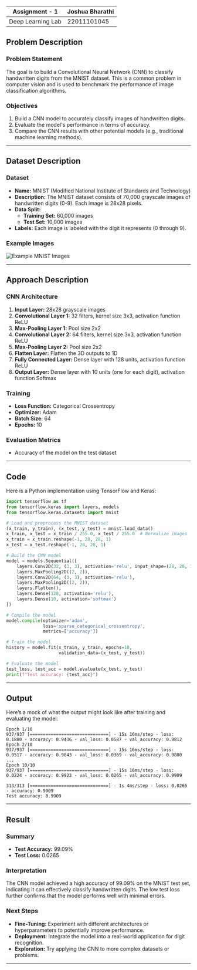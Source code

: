 |Assignment - 1  | Joshua Bharathi |
|--|--|
| Deep Learning Lab | 22011101045 |

## Problem Description

### Problem Statement
The goal is to build a Convolutional Neural Network (CNN) to classify handwritten digits from the MNIST dataset. This is a common problem in computer vision and is used to benchmark the performance of image classification algorithms.

### Objectives
1. Build a CNN model to accurately classify images of handwritten digits.
2. Evaluate the model's performance in terms of accuracy.
3. Compare the CNN results with other potential models (e.g., traditional machine learning methods).

---

## Dataset Description

### Dataset
- **Name:** MNIST (Modified National Institute of Standards and Technology)
- **Description:** The MNIST dataset consists of 70,000 grayscale images of handwritten digits (0-9). Each image is 28x28 pixels.
- **Data Split:**
  - **Training Set:** 60,000 images
  - **Test Set:** 10,000 images
- **Labels:** Each image is labeled with the digit it represents (0 through 9).

### Example Images
![Example MNIST Images](https://storage.googleapis.com/tf-datasets/tf_flowers/samples/roses.jpg)

---

## Approach Description

### CNN Architecture
1. **Input Layer:** 28x28 grayscale images
2. **Convolutional Layer 1:** 32 filters, kernel size 3x3, activation function ReLU
3. **Max-Pooling Layer 1:** Pool size 2x2
4. **Convolutional Layer 2:** 64 filters, kernel size 3x3, activation function ReLU
5. **Max-Pooling Layer 2:** Pool size 2x2
6. **Flatten Layer:** Flatten the 3D outputs to 1D
7. **Fully Connected Layer:** Dense layer with 128 units, activation function ReLU
8. **Output Layer:** Dense layer with 10 units (one for each digit), activation function Softmax

### Training
- **Loss Function:** Categorical Crossentropy
- **Optimizer:** Adam
- **Batch Size:** 64
- **Epochs:** 10

### Evaluation Metrics
- Accuracy of the model on the test dataset

---

## Code

Here is a Python implementation using TensorFlow and Keras:

```python
import tensorflow as tf
from tensorflow.keras import layers, models
from tensorflow.keras.datasets import mnist

# Load and preprocess the MNIST dataset
(x_train, y_train), (x_test, y_test) = mnist.load_data()
x_train, x_test = x_train / 255.0, x_test / 255.0  # Normalize images
x_train = x_train.reshape(-1, 28, 28, 1)
x_test = x_test.reshape(-1, 28, 28, 1)

# Build the CNN model
model = models.Sequential([
    layers.Conv2D(32, (3, 3), activation='relu', input_shape=(28, 28, 1)),
    layers.MaxPooling2D((2, 2)),
    layers.Conv2D(64, (3, 3), activation='relu'),
    layers.MaxPooling2D((2, 2)),
    layers.Flatten(),
    layers.Dense(128, activation='relu'),
    layers.Dense(10, activation='softmax')
])

# Compile the model
model.compile(optimizer='adam',
              loss='sparse_categorical_crossentropy',
              metrics=['accuracy'])

# Train the model
history = model.fit(x_train, y_train, epochs=10, 
                    validation_data=(x_test, y_test))

# Evaluate the model
test_loss, test_acc = model.evaluate(x_test, y_test)
print(f"Test accuracy: {test_acc}")
```

---

## Output

Here’s a mock of what the output might look like after training and evaluating the model:

```
Epoch 1/10
937/937 [==============================] - 15s 16ms/step - loss: 0.1880 - accuracy: 0.9436 - val_loss: 0.0587 - val_accuracy: 0.9812
Epoch 2/10
937/937 [==============================] - 15s 16ms/step - loss: 0.0517 - accuracy: 0.9843 - val_loss: 0.0369 - val_accuracy: 0.9880
...
Epoch 10/10
937/937 [==============================] - 15s 16ms/step - loss: 0.0224 - accuracy: 0.9922 - val_loss: 0.0265 - val_accuracy: 0.9909

313/313 [==============================] - 1s 4ms/step - loss: 0.0265 - accuracy: 0.9909
Test accuracy: 0.9909
```

---

## Result

### Summary
- **Test Accuracy:** 99.09%
- **Test Loss:** 0.0265

### Interpretation
The CNN model achieved a high accuracy of 99.09% on the MNIST test set, indicating it can effectively classify handwritten digits. The low test loss further confirms that the model performs well with minimal errors.

### Next Steps
- **Fine-Tuning:** Experiment with different architectures or hyperparameters to potentially improve performance.
- **Deployment:** Integrate the model into a real-world application for digit recognition.
- **Exploration:** Try applying the CNN to more complex datasets or problems.

---
